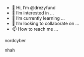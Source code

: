 - 👋 Hi, I’m @drezyfund
- 👀 I’m interested in ...
- 🌱 I’m currently learning ...
- 💞️ I’m looking to collaborate on ...
- 📫 How to reach me ...

<!---
drezyfund/drezyfund is a ✨ special ✨ repository because its `README.md` (this file) appears on your GitHub profile.
You can click the Preview link to take a look at your changes.
--->nordcyber
nhah
